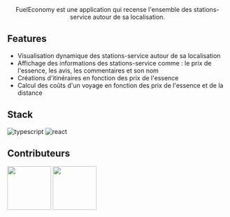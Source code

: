 <div align="center">
    FuelEconomy est une application qui recense l'ensemble des stations-service autour de sa localisation.
</div>

## Features

-  Visualisation dynamique des stations-service autour de sa localisation
-  Affichage des informations des stations-service comme : le prix de l'essence, les avis, les commentaires et son nom
-  Créations d'itinéraires en fonction des prix de l'essence
-  Calcul des coûts d'un voyage en fonction des prix de l'essence et de la distance

## Stack

![typescript](https://img.shields.io/badge/typescript-5.0.2-blue.svg)
![react](https://img.shields.io/badge/react-18.2.0-red.svg)

## Contributeurs

<img src="https://github.com/MehayeClem.png" width="100">
<img src="https://github.com/SkynixFr.png" width="100">
